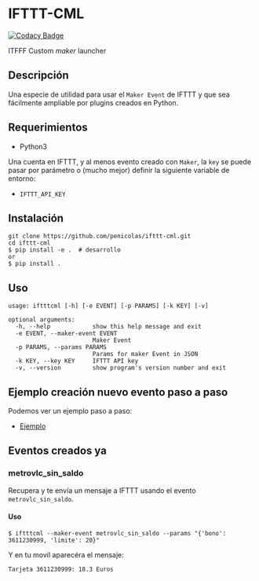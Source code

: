 # IFTTT-CML

[![Codacy Badge](https://api.codacy.com/project/badge/Grade/6e8f982ceb8347b888a5d4b57d35f64b)](https://www.codacy.com/app/penicolas/ifttt-cml?utm_source=github.com&amp;utm_medium=referral&amp;utm_content=penicolas/ifttt-cml&amp;utm_campaign=Badge_Grade)

ITFFF Custom *maker* launcher

## Descripción

Una especie de utilidad para usar el `Maker Event` de IFTTT y que sea
fácilmente ampliable por plugins creados en Python.

## Requerimientos

 * Python3

Una cuenta en IFTTT, y al menos evento creado con `Maker`, la `key` se puede
pasar por parámetro o (mucho mejor) definir la siguiente variable de entorno:

 * `IFTTT_API_KEY`

## Instalación

```shell
git clone https://github.com/penicolas/ifttt-cml.git
cd ifttt-cml
$ pip install -e .  # desarrollo
or
$ pip install .
```

## Uso

```
usage: iftttcml [-h] [-e EVENT] [-p PARAMS] [-k KEY] [-v]

optional arguments:
  -h, --help            show this help message and exit
  -e EVENT, --maker-event EVENT
                        Maker Event
  -p PARAMS, --params PARAMS
                        Params for maker Event in JSON
  -k KEY, --key KEY     IFTTT API key
  -v, --version         show program's version number and exit
```

## Ejemplo creación nuevo evento paso a paso

Podemos ver un ejemplo paso a paso:

 - [Ejemplo]

## Eventos creados ya

### metrovlc_sin_saldo

Recupera y te envía un mensaje a IFTTT usando el evento `metrovlc_sin_saldo`.

#### Uso

```
$ iftttcml --maker-event metrovlc_sin_saldo --params "{'bono': 3611230999, 'limite': 20}"
```

Y en tu movil aparecéra el mensaje:

```
Tarjeta 3611230999: 18.3 Euros
```

[Ejemplo]:EXAMPLE.md
